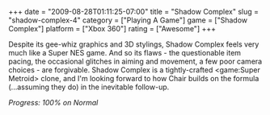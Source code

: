 +++
date = "2009-08-28T01:11:25-07:00"
title = "Shadow Complex"
slug = "shadow-complex-4"
category = ["Playing A Game"]
game = ["Shadow Complex"]
platform = ["Xbox 360"]
rating = ["Awesome"]
+++

Despite its gee-whiz graphics and 3D stylings, Shadow Complex feels very much like a Super NES game.  And so its flaws - the questionable item pacing, the occasional glitches in aiming and movement, a few poor camera choices - are forgivable.  Shadow Complex is a tightly-crafted <game:Super Metroid> clone, and I'm looking forward to how Chair builds on the formula (...assuming they do) in the inevitable follow-up.

<i>Progress: 100% on Normal</i>